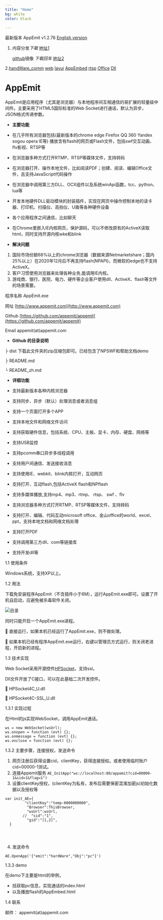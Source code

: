 ```yaml
---
title: "Home"
bg: white
color: black
 
---
```

 
最新版本 AppEmit  v1.2.76	   [ English version ](https://github.com/appemit/appemit/blob/master/README.md)
 
1. 内容分发*下载* [地址1](https://appemit.coding.net/api/share/download/a00ac968-de8c-4744-a5c0-b17ea9efca9c)  
 
     [github](https://github.com/appemit/appemit)镜像 *下载回车* [地址2](https://cdn.jsdelivr.net/gh/appemit/appemit/dist/AppEmit.zip)
	 
2.[handWare_comm](http://www.appemit.com/demo/index.html) [web](http://www.appemit.com/demo/web.html) [layui](http://www.appemit.com/demo/layui_layer.html)  [AppEmbed](http://www.appemit.com/demo/AppEmbed.html)  [rtsp](http://www.appemit.com/demo/rtsp.html)      [Office](http://www.appemit.com/demo/office.html)  [Dll](http://www.appemit.com/demo/dll.html)    

 
#  AppEmit

AppEmit是应用程序（尤其是浏览器）与本地程序间互相通信的易扩展的轻量级中间件。主要采用了HTML5国际标准的Web Socket进行通话，默认为异步， JSON格式传递参数。

- **主要功能**	
 
 - 在几乎所有浏览器包括(最新版本的chrome edge Firefox QQ 360 Yandex sogou opera IE等) 播放含有flash的网页或Flash文件，包括swf交互动画、flv影视、RTSP等
 - 在浏览器多种方式打开RTMP、RTSP等媒体文件，支持转码
 - 在浏览器打开、操作本地文件，比如阅读PDF；创建、阅读、编辑Office文件，且支持JavaScript代码操作
 - 在浏览器中调用第三方DLL、OCX组件以及系统winApi函数，tcc、python、lua等
 - 开发本地硬件DLL驱动模块的封装插件，实现在网页中操作控制本地的读卡器、打印机、扫描仪、高拍仪、U盾等各种硬件设备
 - 各个应用程序之间通信，比如聊天
 - 在Chrome里嵌入IE内核网页，保护源码，可以不修改原有的ActiveX读取html，同时支持开源内核wke和blink
 
-  **解决问题**
  
1. 国际市场份额68%以上的chrome浏览器（数据来源Netmarketshare；国内25%以上）在2020年12月后不再支持flash(NPAPI)，而微软的edge也不支持ActiveX。
2. 客户习惯使用浏览器来处理各种业务,能调用IE内核。
3. 游戏商、银行、医院、电力、硬件等企业客户使用dll、ActiveX、flash等文件的场景需要。

程序名称	AppEmit.exe

网址	[http://www.appemit.com](http://www.appemit.com)

Github  [https://github.com/appemit/appemit](https://github.com/appemit/appemit)

Email	appemit(at)appemit.com	


- **Github 的目录说明**

 
├ dist           下载此文件夹的zip压缩包即可。已经包含了NPSWF和帮助文档demo
 
├ README.md 
 
└ README_zh.md
 

- **详细功能**

- 支持最新版本各种内核浏览器
- 支持同步、异步（默认）处理消息或者消息组
- 支持一个页面打开多个APP
- 支持本地文件和网络文件访问
- 支持获取硬件信息，包括系统、CPU、主板、显卡、内存、硬盘、网络等
- 支持USB监控
- 支持pcomm串口异步多线程调用
- 支持用户间通信、发送接收消息
- 支持使用IE、webkit、blink内核打开，互动网页
- 支持打开、互动flash,包括ActiveX flash和NPflash
- 支持多媒体播放,支持mp4、mp3、rtmp、 rtsp、 swf 、flv
- 支持浏览器多种方式打开RTMP、RTSP等媒体文件，支持转码
- 支持打开、编辑、代码互动microsoft office、金山office的world、excel、ppt，支持本地文档和网络文档处理
- 支持打开PDF
- 支持调用第三方dll、com等链接库
- 支持开发dll等




1.1	使用条件

Windows系统，支持XP以上。

1.2	用法

下载免安装程序AppEmit（不含插件小于6M），运行AppEmit.exe即可。设置了开机自启动，应避免被杀毒软件关闭。

![目录](https://oscimg.oschina.net/oscnet/up-96ea541fbac9804e48a290d538d8998b0c2.png)

 同时只能开启一个AppEmit.exe进程。
 
	直接运行，如果本机已经运行了AppEmit.exe，则不做处理。

	如果本机已经有程序AppEmit.exe运行，右键以管理员方式运行，则关闭老进程，开启新的进程。

1.3	技术实现

Web Socket采用开源控件[HPSocket](https://github.com/ldcsaa/HP-Socket)，支持ssl。

Dll文件开放了C接口，可以在此基础二次开发控件。

	HPSocket4C_U.dll

	HPSocket4C-SSL_U.dll

1.3.1	实现过程

在Html的js实现WebSocket，调用AppEmit通话。

```
ws = new WebSocket(wsUrl);  
ws.onopen = function (evt) {};
ws.onmessage = function (evt) {};
ws.onclose = function (evt) {};
```

1.3.2	主要步骤，连接授权，发送命令

1.	网页注册后获得设置cid，clientKey，获得连接授权。或者使用临时账户cid=00000-1测试。
2.	连接Appemit服务
     `AE_InitApp("ws://localhost:80/appemit?cid=00000-1&sid=1&flag=1")`
3.	设置clientKey授权，(clientKey为私有，发布后需要保密混淆加密js)初始化数据以及授权等

```
var init_AE={
		 "clientKey":"temp-0000000000",  
		  "Browser":ThisBrowser,
		  "wsUrl":wsUrl,
		//  "sid":"1",         
		  "gid":"[1,2]",      
  }

 
  
  ```
4.	发送命令

`AE.OpenApp('{"emit":"hardWare","Obj":"pc"}') `

1.3.3 demo

在demo下主要是html的举例，
 - 括获取pc信息，实现通话的index.html
 - 以及播放flash的AppEmbed.html

1.4 联系
 
邮件： appemit(at)appemit.com
